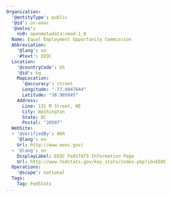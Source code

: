 ```yaml
---
Organization:
  '@entityType': public
  '@id': us-eeoc
  '@xmlns':
    ns0: openmetadata:omad:1_0
  Name: Equal Employment Opportunity Commission
  Abbreviation:
    '@lang': en
    '#text': EEOC
  Location:
    '@countryCode': US
    '@id': hq
    MapLocation:
      '@accuracy': street
      Longitude: "-77.0047644"
      Latitude: "38.905645"
    Address:
      Line: 131 M Street, NE
      City: Washington
      State: DC
      Postal: "20507"
  WebSite:
  - '@verifiedBy': AKR
    '@lang': en
    Url: http://www.eeoc.gov/
  - '@lang': en
    DisplayLabel: EEOC FedSTATS Information Page
    Url: http://www.fedstats.gov/key_stats/index.php?id=EEOC
  Operations:
    '@scope': national
  Tags:
    Tag: FedStats
...
```


